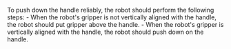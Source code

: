 To push down the handle reliably, the robot should perform the following steps:
    - When the robot's gripper is not vertically aligned with the handle, the robot should put gripper above the handle.
    - When the robot's gripper is vertically aligned with the handle, the robot should push down on the handle.